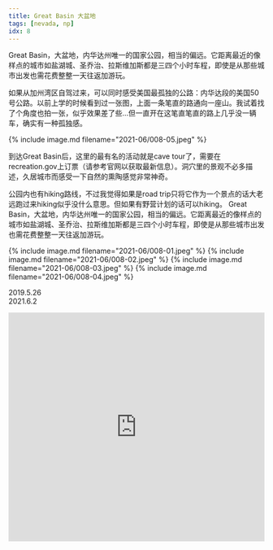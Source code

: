 ```yaml
---
title: Great Basin 大盆地
tags: [nevada, np]
idx: 8
---
```


Great Basin，大盆地，内华达州唯一的国家公园，相当的偏远。它距离最近的像样点的城市如盐湖城、圣乔治、拉斯维加斯都是三四个小时车程，即使是从那些城市出发也需花费整整一天往返加游玩。

如果从加州湾区自驾过来，可以同时感受美国最孤独的公路：内华达段的美国50号公路。以前上学的时候看到过一张图，上面一条笔直的路通向一座山。我试着找了个角度也拍一张，似乎效果差了些…但一直开在这笔直笔直的路上几乎没一辆车，确实有一种孤独感。

{% include image.md filename="2021-06/008-05.jpeg" %}

到达Great Basin后，这里的最有名的活动就是cave tour了，需要在recreation.gov上订票（请参考官网以获取最新信息）。洞穴里的景观不必多描述，久居城市而感受一下自然的熏陶感觉非常神奇。

公园内也有hiking路线，不过我觉得如果是road trip只将它作为一个景点的话大老远跑过来hiking似乎没什么意思。但如果有野营计划的话可以hiking。
Great Basin，大盆地，内华达州唯一的国家公园，相当的偏远。它距离最近的像样点的城市如盐湖城、圣乔治、拉斯维加斯都是三四个小时车程，即使是从那些城市出发也需花费整整一天往返加游玩。

{% include image.md filename="2021-06/008-01.jpeg" %}
{% include image.md filename="2021-06/008-02.jpeg" %}
{% include image.md filename="2021-06/008-03.jpeg" %}
{% include image.md filename="2021-06/008-04.jpeg" %}

2019.5.26<br>
2021.6.2

<iframe src="https://www.google.com/maps/embed?pb=!1m14!1m8!1m3!1d3182637.8583507906!2d-117.1094398!3d38.8314352!3m2!1i1024!2i768!4f13.1!3m3!1m2!1s0x80b160a3748e78af%3A0x2c3e26f5f175f10f!2sLehman%20Caves%20Visitor%20Center!5e0!3m2!1sen!2sus!4v1652162622372!5m2!1sen!2sus" width="100%" height="450" style="border:0;" allowfullscreen="" loading="lazy" referrerpolicy="no-referrer-when-downgrade"></iframe>
